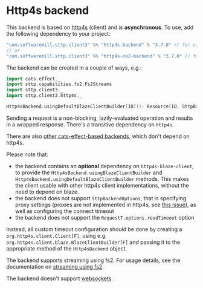 # Http4s backend

This backend is based on [http4s](https://http4s.org) (client) and is **asynchronous**. To use, add the following dependency to your project:

```scala
"com.softwaremill.sttp.client3" %% "http4s-backend" % "3.7.0" // for cats-effect 3.x & http4s 1.0.0-Mx
// or
"com.softwaremill.sttp.client3" %% "http4s-ce2-backend" % "3.7.0" // for cats-effect 2.x & http4s 0.21.x
```

The backend can be created in a couple of ways, e.g.:

```scala
import cats.effect._
import sttp.capabilities.fs2.Fs2Streams
import sttp.client3._
import sttp.client3.http4s._

Http4sBackend.usingDefaultBlazeClientBuilder[IO](): Resource[IO, SttpBackend[IO, Fs2Streams[IO]]]
```

Sending a request is a non-blocking, lazily-evaluated operation and results in a wrapped response. There's a transitive dependency on `http4s`. 

There are also [other cats-effect-based backends](catseffect.md), which don't depend on http4s. 

Please note that: 

* the backend contains an **optional** dependency on `http4s-blaze-client`, to provide the `Http4sBackend.usingBlazeClientBuilder` and `Http4sBackend.usingDefaultBlazeClientBuilder` methods. This makes the client usable with other http4s client implementations, without the need to depend on blaze.
* the backend does not support `SttpBackendOptions`, that is specifying proxy settings (proxies are not implemented in http4s, see [this issue](https://github.com/http4s/http4s/issues/251)), as well as configuring the connect timeout 
* the backend does not support the `RequestT.options.readTimeout` option

Instead, all custom timeout configuration should be done by creating a `org.http4s.client.Client[F]`, using e.g. `org.http4s.client.blaze.BlazeClientBuilder[F]` and passing it to the appropriate method of the `Http4sBackend` object.

The backend supports streaming using fs2. For usage details, see the documentation on [streaming using fs2](fs2.md#streaming).

The backend doesn't support [websockets](../websockets.md).
